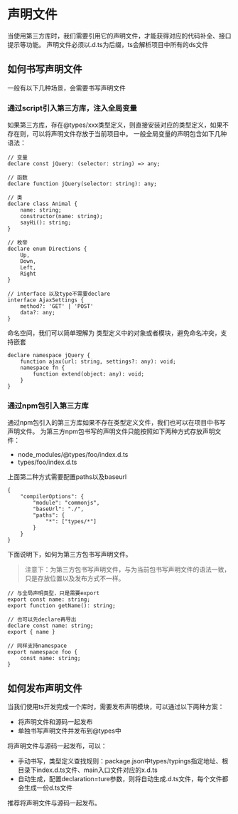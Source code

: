 # 声明文件

当使用第三方库时，我们需要引用它的声明文件，才能获得对应的代码补全、接口提示等功能。
声明文件必须以.d.ts为后缀，ts会解析项目中所有的ds文件


## 如何书写声明文件

一般有以下几种场景，会需要书写声明文件

### 通过script引入第三方库，注入全局变量

如果第三方库，存在@types/xxx类型定义，则直接安装对应的类型定义，如果不存在则，可以将声明文件存放于当前项目中。
一般全局变量的声明包含如下几种语法：

```
// 变量
declare const jQuery: (selector: string) => any;

// 函数
declare function jQuery(selector: string): any;

// 类
declare class Animal {
    name: string;
    constructor(name: string);
    sayHi(): string;
}

// 枚举
declare enum Directions {
    Up,
    Down,
    Left,
    Right
}

// interface 以及type不需要declare
interface AjaxSettings {
    method?: 'GET' | 'POST'
    data?: any;
}

```

命名空间，我们可以简单理解为 类型定义中的对象或者模块，避免命名冲突，支持嵌套

```
declare namespace jQuery {
    function ajax(url: string, settings?: any): void;
    namespace fn {
        function extend(object: any): void;
    }
}

```

### 通过npm包引入第三方库

通过npm包引入的第三方库如果不存在类型定义文件，我们也可以在项目中书写声明文件。
为第三方npm包书写的声明文件只能按照如下两种方式存放声明文件：

- node_modules/@types/foo/index.d.ts
- types/foo/index.d.ts

上面第二种方式需要配置paths以及baseurl

```
{
    "compilerOptions": {
        "module": "commonjs",
        "baseUrl": "./",
        "paths": {
            "*": ["types/*"]
        }
    }
}
```

下面说明下，如何为第三方包书写声明文件。
> 注意下：为第三方包书写声明文件，与为当前包书写声明文件的语法一致，只是存放位置以及发布方式不一样。


```
// 与全局声明类型，只是需要export
export const name: string;
export function getName(): string;

// 也可以先declare再导出
declare const name: string;
export { name }

// 同样支持namespace
export namespace foo {
    const name: string;
}
```


## 如何发布声明文件


当我们使用ts开发完成一个库时，需要发布声明模块，可以通过以下两种方案：

- 将声明文件和源码一起发布
- 单独书写声明文件并发布到@types中


将声明文件与源码一起发布，可以：

- 手动书写，类型定义查找规则：package.json中types/typings指定地址、根目录下index.d.ts文件、main入口文件对应的x.d.ts
- 自动生成，配置declaration=ture参数，则将自动生成.d.ts文件，每个文件都会生成一份d.ts文件


推荐将声明文件与源码一起发布。


